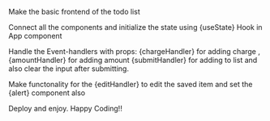 <!-- Step 1 -->
Make the basic frontend of the todo list

<!-- Step 2 -->
Connect all the components and initialize the state using {useState} Hook in App component

<!-- Step 3 -->
Handle the Event-handlers with props: {chargeHandler} for adding charge , {amountHandler} for adding amount    {submitHandler} for adding to list and also clear the input after submitting.

<!-- Step 3 -->
Make functonality for the {editHandler} to edit the saved item and set the {alert} component also

<!-- Step 4 -->
Deploy and enjoy. Happy Coding!!
